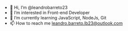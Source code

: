 - 👋 Hi, I’m @leandrobarreto23
- 👀 I’m interested in Front-end Developer
- 🌱 I’m currently learning JavaScript, NodeJs, Git
- 📫 How to reach me leandro.barreto.lb23@outlook.com

<!---
leandrobarreto23/leandrobarreto23 is a ✨ special ✨ repository because its `README.md` (this file) appears on your GitHub profile.
You can click the Preview link to take a look at your changes.
--->
